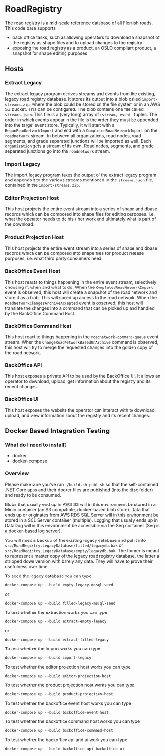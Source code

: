 # RoadRegistry

The road registry is a mid-scale reference database of all Flemish roads. This code base supports

- back office tasks, such as allowing operators to download a snapshot of the registry as shape files and to upload changes to the registry
- exposing the road registry as a product, an OSLO compliant product, a snapshot for shape editing purposes

## Hosts

### Extract Legacy

The extract legacy program derives streams and events from the existing, legacy road registry database.
It stores its output into a blob called `import-streams.zip`, where the blob could be stored on the file system or in an AWS S3 bucket. This can be configured.
The blob contains one file called `streams.json`. This file is a (very long) array of `(stream, event)` tuples.
The order in which events appear in the file is the order they must be appended into the target event store.
Typically, it will start with a `BeganRoadNetworkImport` and end with a `CompletedRoadNetworkImport` on the `roadnetwork` stream.
In between all organizations, road nodes, road segments, and grade separated junctions will be imported as well.
Each `organization` gets a stream of its own. Road nodes, segments, and grade separated junctions go into the `roadnetwork` stream.

### Import Legacy

The import legacy program takes the output of the extract legacy program and appends it to the various streams mentioned in the `streams.json` file, contained in the `import-streams.zip`.

### Editor Projection Host

This host projects the entire event stream into a series of shape and dbase records which can be composed into shape files for editing purposes, i.e. what the operator needs to do his / her work and ultimately what is part of the download.

### Product Projection Host

This host projects the entire event stream into a series of shape and dbase records which can be composed into shape files for product release purposes, i.e. what third party consumers need.

### BackOffice Event Host

This host reacts to things happening in the entire event stream, selectively choosing if, when and what to do.
When the `CompletedRoadNetworkImport` event is observed, this host will create a snapshot of the road network and store it as a blob. This will speed up access to the road network.
When the `RoadNetworkChangesArchiveAccepted` event is observed, this host will translate the changes into a command that can be picked up and handled by the BackOffice Command Host.

### BackOffice Command Host

This host react to things happening in the `roadnetwork-command-queue` event stream.
When the `ChangeRoadNetworkBasedOnArchive` command is observed, this host will try to merge the requested changes into the golden copy of the road network.

### BackOffice API

This host exposes a private API to be used by the BackOffice UI.
It allows an operator to download, upload, get information about the registry and its recent changes.

### BackOffice UI

This host exposes the website the operator can interact with to download, upload, and view information about the registry and its recent changes.

## Docker Based Integration Testing

### What do I need to install?

- docker
- docker-compose

### Overview

Please make sure you've ran `./build.sh publish` so that the self-contained .NET Core apps and their docker files are published (into the `dist` folder)
and ready to be consumed.

Blobs that usually end up in AWS S3 will in this environment be stored in a Minio container (an S3 compatible, docker-based blob store).
Data that ends up or originates from AWS RDS SQL Server will in this environment be stored in a SQL Server container (multiple).
Logging that usually ends up in DataDog will in this environment be accessible via the Seq container (Seq is a docker-based log server).

You will need a backup of the existing legacy database and put it into `src/RoadRegistry.LegacyDatabase/filled/legacydb.bak` or `src/RoadRegistry.LegacyDatabase/empty/legacydb.bak`.
The former is meant to represent a master copy of the legacy road registry database, the latter a stripped down version with barely any data. They will have to prove their usefulness over time.

To seed the legacy database you can type

`docker-compose up --build empty-legacy-mssql-seed`

or

`docker-compose up --build filled-legacy-mssql-seed`

To test whether the extraction works you can type

`docker-compose up --build extract-empty-legacy`

or

`docker-compose up --build extract-filled-legacy`

To test whether the import works you can type

`docker-compose up --build import-legacy`

To test whether the editor projection host works you can type

`docker-compose up --build editor-projection-host`

To test whether the product projection host works you can type

`docker-compose up --build product-projection-host`

To test whether the backoffice event host works you can type

`docker-compose up --build backoffice-event-host`

To test whether the backoffice command host works you can type

`docker-compose up --build backoffice-command-host`

To test whether the backoffice api and ui work you can type

`docker-compose up --build backoffice-api backoffice-ui`
